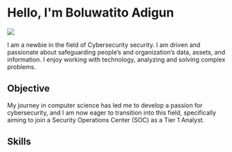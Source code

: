 # Hello, I'm Boluwatito Adigun
<a href="https://linkedin.com/in/boluwatito-adigun-42019415b/"><img src="https://img.shields.io/badge/-LinkedIn-0072b1?&style=for-the-badge&logo=linkedin&logoColor=white" /></a>

I am a newbie in the field of Cybersecurity security. I am driven and passionate about safeguarding people’s and organization’s data, assets, and  information. I enjoy working with technology, analyzing and solving complex problems. 


## Objective

My journey in computer science has led me to develop a passion for cybersecurity, and I am now eager to transition into this field, specifically aiming to join a Security Operations Center (SOC) as a Tier 1 Analyst.

## Skills

